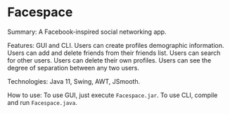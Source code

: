 # Facespace

Summary: A Facebook-inspired social networking app.

Features: GUI and CLI. Users can create profiles demographic information. Users can add and delete friends from their friends list. Users can search for other users. Users can delete their own profiles. Users can see the degree of separation between any two users.

Technologies: Java 11, Swing, AWT, JSmooth.

How to use: To use GUI, just execute `Facespace.jar`. To use CLI, compile and run `Facespace.java`.

 

